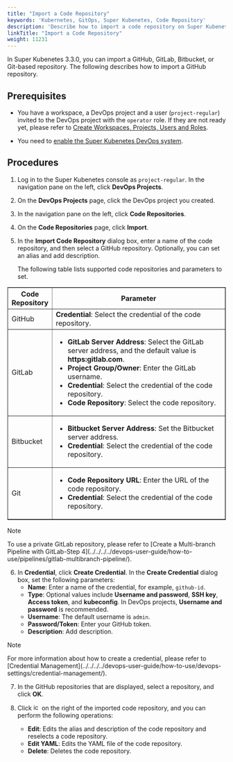 ```yaml
---
title: "Import a Code Repository"
keywords: 'Kubernetes, GitOps, Super Kubenetes, Code Repository'
description: 'Describe how to import a code repository on Super Kubenetes.'
linkTitle: "Import a Code Repository"
weight: 11231
---
```


In Super Kubenetes 3.3.0, you can import a GitHub, GitLab, Bitbucket, or Git-based repository. The following describes how to import a GitHub repository.

## Prerequisites

- You have a workspace, a DevOps project and a user (`project-regular`) invited to the DevOps project with the `operator` role. If they are not ready yet, please refer to [Create Workspaces, Projects, Users and Roles](../../../../quick-start/create-workspace-and-project/).

- You need to [enable the Super Kubenetes DevOps system](../../../../pluggable-components/devops/).


## Procedures

1. Log in to the Super Kubenetes console as `project-regular`. In the navigation pane on the left, click **DevOps Projects**.

2. On the **DevOps Projects** page, click the DevOps project you created.

3. In the navigation pane on the left, click **Code Repositories**.

4. On the **Code Repositories** page, click **Import**.

5. In the **Import Code Repository** dialog box, enter a name of the code repository, and then select a GitHub repository. Optionally, you can set an alias and add description.

   The following table lists supported code repositories and parameters to set.

  <table border="1">
  <tbody>
  <tr>
    <th width="20%">
      Code Repository
    </th>
    <th>
      Parameter
    </th>
  </tr>
  <tr>
    <td>
      GitHub
    </td>
    <td>
      <b>Credential</b>: Select the credential of the code repository.
    </td>
  </tr>
  <tr>
    <td>
      GitLab
    </td>
    <td>
      <ul>
        <li><b>GitLab Server Address</b>: Select the GitLab server address, and the default value is <b>https:gitlab.com</b>.</li>
        <li><b>Project Group/Owner</b>: Enter the GitLab username.</li>
        <li><b>Credential</b>: Select the credential of the code repository.</li>
        <li><b>Code Repository</b>: Select the code repository.</li>
      </ul>
    </td>
  </tr>
  <tr>
    <td>
      Bitbucket
    </td>
    <td>
      <ul>
        <li><b>Bitbucket Server Address</b>: Set the Bitbucket server address.</li>
        <li><b>Credential</b>: Select the credential of the code repository.</li>
      </ul>
    </td>
  </tr>
  <tr>
    <td>
      Git
    </td>
    <td>
      <ul>
        <li><b>Code Repository URL</b>: Enter the URL of the code repository.</li>
        <li><b>Credential</b>: Select the credential of the code repository.</li>
      </ul>
    </td>
  </tr>
  </tbody>
  </table>

  <div className="notices note">
    <p>Note</p>
    <div>
      To use a private GitLab repository, please refer to [Create a Multi-branch Pipeline with GitLab-Step 4](../../../../devops-user-guide/how-to-use/pipelines/gitlab-multibranch-pipeline/).
    </div>
  </div>


6. In **Credential**, click **Create Credential**. In the **Create Credential** dialog box, set the following parameters:
   - **Name**: Enter a name of the credential, for example, `github-id`.
   - **Type**: Optional values include **Username and password**, **SSH key**, **Access token**, and **kubeconfig**. In DevOps projects, **Username and password** is recommended.
   - **Username**: The default username is `admin`.
   - **Password/Token**: Enter your GitHub token.
   - **Description**: Add description.

  <div className="notices note">
    <p>Note</p>
    <div>
      For more information about how to create a credential, please refer to [Credential Management](../../../../devops-user-guide/how-to-use/devops-settings/credential-management/).
    </div>
  </div>


7. In the GitHub repositories that are displayed, select a repository, and click **OK**.
8. Click <img src="/dist/assets/docs/v3.3/common-icons/three-dots.png" width="15" alt="icon" /> on the right of the imported code repository, and you can perform the following operations:

   - **Edit**: Edits the alias and description of the code repository and reselects a code repository.
   - **Edit YAML**: Edits the YAML file of the code repository.
   - **Delete**: Deletes the code repository.

